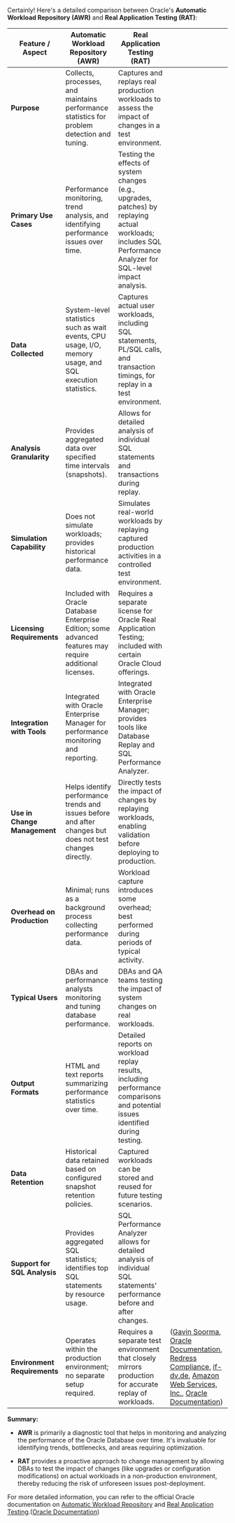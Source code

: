 Certainly! Here's a detailed comparison between Oracle's **Automatic Workload Repository (AWR)** and **Real Application Testing (RAT)**:

| Feature / Aspect             | Automatic Workload Repository (AWR)                                                                       | Real Application Testing (RAT)                                                                                                                                  |                                                                                                                                                   |
| ---------------------------- | --------------------------------------------------------------------------------------------------------- | --------------------------------------------------------------------------------------------------------------------------------------------------------------- | ------------------------------------------------------------------------------------------------------------------------------------------------- |
| **Purpose**                  | Collects, processes, and maintains performance statistics for problem detection and tuning.               | Captures and replays real production workloads to assess the impact of changes in a test environment.                                                           |                                                                                                                                                   |
| **Primary Use Cases**        | Performance monitoring, trend analysis, and identifying performance issues over time.                     | Testing the effects of system changes (e.g., upgrades, patches) by replaying actual workloads; includes SQL Performance Analyzer for SQL-level impact analysis. |                                                                                                                                                   |
| **Data Collected**           | System-level statistics such as wait events, CPU usage, I/O, memory usage, and SQL execution statistics.  | Captures actual user workloads, including SQL statements, PL/SQL calls, and transaction timings, for replay in a test environment.                              |                                                                                                                                                   |
| **Analysis Granularity**     | Provides aggregated data over specified time intervals (snapshots).                                       | Allows for detailed analysis of individual SQL statements and transactions during replay.                                                                       |                                                                                                                                                   |
| **Simulation Capability**    | Does not simulate workloads; provides historical performance data.                                        | Simulates real-world workloads by replaying captured production activities in a controlled test environment.                                                    |                                                                                                                                                   |
| **Licensing Requirements**   | Included with Oracle Database Enterprise Edition; some advanced features may require additional licenses. | Requires a separate license for Oracle Real Application Testing; included with certain Oracle Cloud offerings.                                                  |                                                                                                                                                   |
| **Integration with Tools**   | Integrated with Oracle Enterprise Manager for performance monitoring and reporting.                       | Integrated with Oracle Enterprise Manager; provides tools like Database Replay and SQL Performance Analyzer.                                                    |                                                                                                                                                   |
| **Use in Change Management** | Helps identify performance trends and issues before and after changes but does not test changes directly. | Directly tests the impact of changes by replaying workloads, enabling validation before deploying to production.                                                |                                                                                                                                                   |
| **Overhead on Production**   | Minimal; runs as a background process collecting performance data.                                        | Workload capture introduces some overhead; best performed during periods of typical activity.                                                                   |                                                                                                                                                   |
| **Typical Users**            | DBAs and performance analysts monitoring and tuning database performance.                                 | DBAs and QA teams testing the impact of system changes on real workloads.                                                                                       |                                                                                                                                                   |
| **Output Formats**           | HTML and text reports summarizing performance statistics over time.                                       | Detailed reports on workload replay results, including performance comparisons and potential issues identified during testing.                                  |                                                                                                                                                   |
| **Data Retention**           | Historical data retained based on configured snapshot retention policies.                                 | Captured workloads can be stored and reused for future testing scenarios.                                                                                       |                                                                                                                                                   |
| **Support for SQL Analysis** | Provides aggregated SQL statistics; identifies top SQL statements by resource usage.                      | SQL Performance Analyzer allows for detailed analysis of individual SQL statements' performance before and after changes.                                       |                                                                                                                                                   |
| **Environment Requirements** | Operates within the production environment; no separate setup required.                                   | Requires a separate test environment that closely mirrors production for accurate replay of workloads.                                                          | ([Gavin Soorma][1], [Oracle Documentation][2], [Redress Compliance][3], [if-dv.de][4], [Amazon Web Services, Inc.][5], [Oracle Documentation][6]) |

**Summary:**

* **AWR** is primarily a diagnostic tool that helps in monitoring and analyzing the performance of the Oracle Database over time. It's invaluable for identifying trends, bottlenecks, and areas requiring optimization.

* **RAT** provides a proactive approach to change management by allowing DBAs to test the impact of changes (like upgrades or configuration modifications) on actual workloads in a non-production environment, thereby reducing the risk of unforeseen issues post-deployment.

For more detailed information, you can refer to the official Oracle documentation on [Automatic Workload Repository](https://docs.oracle.com/en/database/oracle/oracle-database/21/tgdba/comparing-database-performance-over-time.html) and [Real Application Testing](https://docs.oracle.com/cd/E11882_01/server.112/e41481/rat_intro.htm).([Oracle Documentation][7])

[1]: https://gavinsoorma.com/2010/04/using-the-awr-history-tables-to-compare-performance-part-2/?utm_source=chatgpt.com "Using the AWR History Tables to compare performance – Part 2"
[2]: https://docs.oracle.com/en/database/oracle/oracle-database/21/tgdba/comparing-database-performance-over-time.html?utm_source=chatgpt.com "8 Comparing Database Performance Over Time - Oracle Help Center"
[3]: https://redresscompliance.com/a-guide-to-oracle-real-application-testing-licensing/?utm_source=chatgpt.com "A Guide to Oracle Real Application Testing Licensing"
[4]: https://www.if-dv.de/produkte/oracle/infomaterial/oradb11g_real_application_testing_ds.pdf?utm_source=chatgpt.com "[PDF] ORACLE REAL APPLICATION TESTING - IF DV GmbH"
[5]: https://aws.amazon.com/blogs/database/use-oracle-real-application-testing-features-with-amazon-rds-for-oracle/?utm_source=chatgpt.com "Use Oracle Real Application Testing features with Amazon RDS for ..."
[6]: https://docs.oracle.com/en-us/iaas/autonomous-database-shared/doc/autonomous-real-application-testing.html?utm_source=chatgpt.com "Test Workloads with Oracle Real Application Testing"
[7]: https://docs.oracle.com/cd/E11882_01/server.112/e41481/rat_intro.htm?utm_source=chatgpt.com "Introduction to Oracle Real Application Testing"

